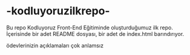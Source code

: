 # -kodluyoruzilkrepo-
Bu repo Kodluyoruz Front-End Eğitiminde oluşturduğumuz ilk repo. İçerisinde bir adet README dosyası, bir adet de index.html barındırıyor.

ödevlerinizin açıklamaları çok anlamsız
